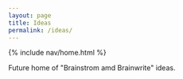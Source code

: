```yaml
---
layout: page
title: Ideas
permalink: /ideas/
---
```


{% include nav/home.html %}

Future home of "Brainstrom amd Brainwrite" ideas.